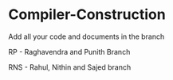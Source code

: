 # Compiler-Construction


Add all your code and documents in the branch

RP - Raghavendra and Punith Branch 

RNS - Rahul, Nithin and Sajed branch
